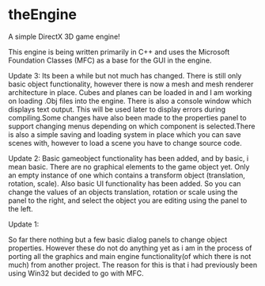 # theEngine
A simple DirectX 3D game engine!

This engine is being written primarily in C++ and uses the Microsoft Foundation Classes (MFC) as a base for the GUI in the engine.

Update 3:
Its been a while but not much has changed. There is still only basic object functionality, however there is now a mesh and mesh renderer architecture in place. Cubes and planes can be loaded in and I am working on loading .Obj files into the engine. There is also a console window which displays text output. This will be used later to display errors during compiling.Some changes have also been made to the properties panel to support changing menus depending on which component is selected.There is also a simple saving and loading system in place which you can save scenes with, however to load a scene you have to change source code.
 
Update 2:
Basic gameobject functionality has been added, and by basic, i mean basic. There are no graphical elements to the game object yet. Only an empty instance of one which contains a transform object (translation, rotation, scale). Also basic UI functionality has been added. So you can change the values of an objects translation, rotation or scale using the panel to the right, and select the object you are editing using the panel to the left.


Update 1:

So far there nothing but a few basic dialog panels to change object properties. However these do not do anything yet as i am in the process of porting all the graphics and main engine functionality(of which there is not much) from another project. The reason for this is that i had previously been using Win32 but decided to go with MFC.
